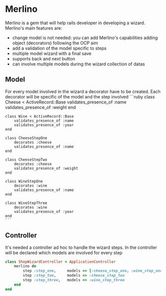 # Merlino
Merlino is a gem that will help rails developer in developing a wizard. Merlino's main features are:
* change model is not needed: you can add Merlino's capabilities adding object (decorators) following the OCP aim
* add a validation of the model specific to steps
* multiple model wizard with a final save
* supports back and next button
* can involve multiple models during the wizard collection of datas
  
## Model
For every model involved in the wizard a decorator have to be created. Each decorator will be specific of the model and the step involved
	```ruby
	class Cheese < ActiveRecord::Base
		validates_presence_of :name
		validates_presence_of :weight
	end
	
	class Wine < ActiveRecord::Base
		validates_presence_of :name
		validates_presence_of :year
	end
	
	class CheeseStepOne
		decorates :cheese
		validates_presence_of :name
	end
	
	class CheeseStepTwo
		decorates :cheese
		validates_presence_of :weight
	end
	
	class WineStepOne
		decorates :wine
		validates_presence_of :name		
	end

	class WineStepThree
		decorates :wine
		validates_presence_of :year		
	end
	```	
## Controller
It's needed a controller ad hoc to handle the wizard steps. In the controller will be declared which models are involved for every step
```ruby
class ShopWizardController < ApplicationController
	merlino do
		step :step_one,		models => [:cheese_step_one, :wine_step_one]
		step :step_two,		models => :cheese_step_two
		step :step_three,	models => :wine_step_three
	end
end
```
